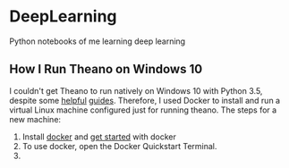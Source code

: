 # DeepLearning

Python notebooks of me learning deep learning

## How I Run Theano on Windows 10

I couldn't get Theano to run natively on Windows 10 with Python 3.5, 
despite some [helpful][blog-guide] [guides][reddit-guide]. Therefore, I 
used Docker to install and run a virtual Linux machine configured just for 
running theano. The steps for a new machine:

1. Install [docker](https://www.docker.com/docker-toolbox) and 
   [get started](https://docs.docker.com/engine/installation/windows/) with docker
2. To use docker, open the Docker Quickstart Terminal.
3. 



[blog-guide]: http://blog.ihsgnef.tk/theano-cuda-windows/
[reddit-guide]: https://www.reddit.com/r/MachineLearning/comments/3hkv2b/most_recent_way_to_install_theano_for_windows_10/
